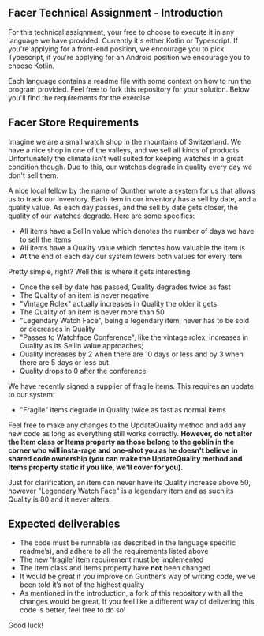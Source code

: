 ## Facer Technical Assignment - Introduction

For this technical assignment, your free to choose to execute it in any language we have provided. Currently it's either Kotlin or Typescript. If you're applying for a front-end position, we encourage you to pick Typescript, if you're applying for an Android position we encourage you to choose Kotlin.

Each language contains a readme file with some context on how to run the program provided. Feel free to fork this repository for your solution. Below you'll find the requirements for the exercise. 

## Facer Store Requirements

Imagine we are a small watch shop in the mountains of Switzerland. We have a nice shop in one of the valleys, and we sell all kinds of products. Unfortunately the climate isn't well suited for keeping watches in a great condition though. Due to this, our watches degrade in quality every day we don't sell them.

A nice local fellow by the name of Gunther wrote a system for us that allows us to track our inventory. Each item in our inventory has a sell by date, and a quality value. As each day passes, and the sell by date gets closer, the quality of our watches degrade. Here are some specifics:

- All items have a SellIn value which denotes the number of days we have to sell the items
- All items have a Quality value which denotes how valuable the item is
- At the end of each day our system lowers both values for every item

Pretty simple, right? Well this is where it gets interesting:

- Once the sell by date has passed, Quality degrades twice as fast
- The Quality of an item is never negative
- "Vintage Rolex" actually increases in Quality the older it gets
- The Quality of an item is never more than 50
- "Legendary Watch Face", being a legendary item, never has to be sold or decreases in Quality
- "Passes to Watchface Conference", like the vintage rolex, increases in Quality as its SellIn value approaches;
- Quality increases by 2 when there are 10 days or less and by 3 when there are 5 days or less but
- Quality drops to 0 after the conference

We have recently signed a supplier of fragile items. This requires an update to our system:

- "Fragile" items degrade in Quality twice as fast as normal items

Feel free to make any changes to the UpdateQuality method and add any new code as long as everything still works correctly. **However, do not alter the Item class or Items property as those belong to the goblin in the corner who will insta-rage and one-shot you as he doesn't believe in shared code ownership (you can make the UpdateQuality method and Items property static if you like, we'll cover for you).**

Just for clarification, an item can never have its Quality increase above 50, however "Legendary Watch Face" is a legendary item and as such its Quality is 80 and it never alters.

## Expected deliverables

- The code must be runnable (as described in the language specific readme’s), and adhere to all the requirements listed above
- The new ‘fragile’ item requirement must be implemented
- The Item class and Items property have **not** been changed
- It would be great if you improve on Gunther’s way of writing code, we’ve been told it’s not of the highest quality
- As mentioned in the introduction, a fork of this repository with all the changes would be great. If you feel like a different way of delivering this code is better, feel free to do so!

Good luck!
